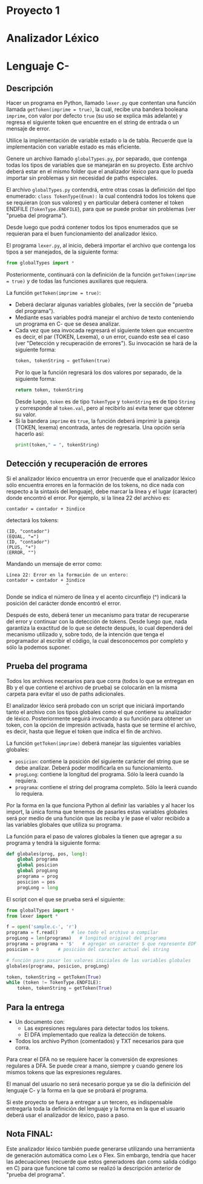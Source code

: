 # Proyecto 1
# Analizador Léxico
# Lenguaje C-

## Descripción
Hacer un programa en Python, llamado `lexer.py` que contentan una función llamada `getToken(imprime = true)`, la cual, recibe una bandera booleana `imprime`, con valor por defecto `true` (su uso se explica más adelante) y regresa el siguiente token que encuentre en el string de entrada o un mensaje de error.

Utilice la implementación de variable estado o la de tabla. Recuerde que la implementación con variable estado es más eficiente.

Genere un archivo llamado `globalTypes.py`, por separado, que contenga todas los tipos de variables que se manejarán en su proyecto. Este archivo deberá estar en el mismo folder que el analizador léxico para que lo pueda importar sin problemas y sin necesidad de paths especiales.

El archivo `globalTypes.py` contendrá, entre otras cosas la definición del tipo enumerado:
`class TokenType(Enum):` la cual contendrá todos los tokens que se requieran (con sus valores) y en particular deberá contener el token ENDFILE (`TokenType.ENDFILE`), para que se puede probar sin problemas (ver "prueba del programa").

Desde luego que podrá contener todos los tipos enumerados que se requieran para el buen funcionamiento del analizador léxico.

El programa `lexer.py`, al inicio, deberá importar el archivo que contenga los tipos a ser manejados, de la siguiente forma:
```python
from globalTypes import *
```

Posteriormente, continuará con la definición de la función `getToken(imprime = true)` y de todas las funciones auxiliares que requiera.

La función `getToken(imprime = true)`:
- Deberá declarar algunas variables globales, (ver la sección de "prueba del programa").
- Mediante esas variables podrá manejar el archivo de texto conteniendo un programa en C- que se desea analizar.
- Cada vez que sea invocada regresará el siguiente token que encuentre es decir, el par (TOKEN, Lexema), o un error, cuando este sea el caso (ver "Detección y recuperación de errores"). Su invocación se hará de la siguiente forma:
  ```python
  token, tokenString = getToken(true)
  ```
  Por lo que la función regresará los dos valores por separado, de la siguiente forma:
  ```python
  return token, tokenString
  ```
  Desde luego, `token` es de tipo `TokenType` y `tokenString` es de tipo `String` y corresponde al `token.val`, pero al recibirlo así evita tener que obtener su valor.
- Si la bandera `imprime` es `true`, la función deberá imprimir la pareja (TOKEN, lexema) encontrada, antes de regresarla. Una opción sería hacerlo así:
  ```python
  print(token," = ", tokenString)
  ```

## Detección y recuperación de errores
Si el analizador léxico encuentra un error (recuerde que el analizador léxico sólo encuentra errores en la formación de los tokens, no dice nada con respecto a la sintaxis del lenguaje), debe marcar la línea y el lugar (caracter) donde encontró el error. Por ejemplo, si la línea 22 del archivo es:

```
contador = contador + 3indice
```

detectará los tokens:
```
(ID, "contador")
(EQUAL, "=")
(ID, "contador")
(PLUS, "+")
(ERROR, "")
```

Mandando un mensaje de error como:
```
Línea 22: Error en la formación de un entero:
contador = contador + 3indice
                      ^
```

Donde se indica el número de línea y el acento circunflejo (^) indicará la posición del carácter donde encontró el error.

Después de esto, deberá tener un mecanismo para tratar de recuperarse del error y continuar con la detección de tokens. Desde luego que, nada garantiza la exactitud de lo que se detecte después, lo cual dependerá del mecanismo utilizado y, sobre todo, de la intención que tenga el programador al escribir el código, la cual desconocemos por completo y sólo la podemos suponer.

## Prueba del programa
Todos los archivos necesarios para que corra (todos lo que se entregan en Bb y el que contiene el archivo de prueba) se colocarán en la misma carpeta para evitar el uso de paths adicionales.

El analizador léxico será probado con un script que iniciará importando tanto el archivo con los tipos globales como el que contiene su analizador de léxico. Posteriormente seguirá invocando a su función para obtener un token, con la opción de impresión activada, hasta que se termine el archivo, es decir, hasta que llegue el token que indica el fin de archivo.

La función `getToken(imprime)` deberá manejar las siguientes variables globales:

- `posicion`: contiene la posición del siguiente carácter del string que se debe analizar. Deberá poder modificarla en su funcionamiento.
- `progLong`: contiene la longitud del programa. Sólo la leerá cuando la requiera.
- `programa`: contiene el string del programa completo. Sólo la leerá cuando lo requiera.

Por la forma en la que funciona Python al definir las variables y al hacer los import, la única forma que tenemos de pasarles estas variables globales será por medio de una función que las reciba y le pase el valor recibido a las variables globales que utiliza su programa.

La función para el paso de valores globales la tienen que agregar a su programa y tendrá la siguiente forma:

```python
def globales(prog, pos, long):
    global programa
    global posicion
    global progLong
    programa = prog
    posicion = pos
    progLong = long
```

El script con el que se prueba será el siguiente:

```python
from globalTypes import *
from lexer import *

f = open('sample.c-', 'r')
programa = f.read()     # lee todo el archivo a compilar
progLong = len(programa)   # longitud original del programa
programa = programa + '$'   # agregar un caracter $ que represente EOF
posicion = 0       # posición del caracter actual del string

# función para pasar los valores iniciales de las variables globales
globales(programa, posicion, progLong)

token, tokenString = getToken(True)
while (token != TokenType.ENDFILE):
    token, tokenString = getToken(True)
```

## Para la entrega
- Un documento con:
  - Las expresiones regulares para detectar todos los tokens.
  - El DFA implementado que realiza la detección de tokens.
- Todos los archivo Python (comentados) y TXT necesarios para que corra.

Para crear el DFA no se requiere hacer la conversión de expresiones regulares a DFA. Se puede crear a mano, siempre y cuando genere los mismos tokens que las expresiones regulares.

El manual del usuario no será necesario porque ya se dio la definición del lenguaje C- y la forma en la que se probará el programa.

Si este proyecto se fuera a entregar a un tercero, es indispensable entregarla toda la definición del lenguaje y la forma en la que el usuario deberá usar el analizador de léxico, paso a paso.

## Nota FINAL:
Este analizador léxico también puede generarse utilizando una herramienta de generación automática como Lex o Flex. Sin embargo, tendría que hacer las adecuaciones (recuerde que estos generadores dan como salida código en C) para que funcione tal como se realizó la descripción anterior de "prueba del programa".

